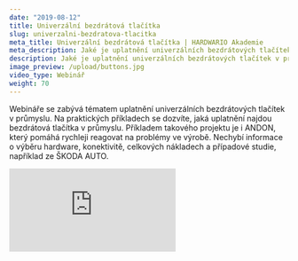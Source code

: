 ```yaml
---
date: "2019-08-12"
title: Univerzální bezdrátová tlačítka
slug: univerzalni-bezdratova-tlacitka
meta_title: Univerzální bezdrátová tlačítka | HARDWARIO Akademie
meta_description: Jaké je uplatnění univerzálních bezdrátových tlačítek v průmyslu a jak pomáhají ve ŠKODA AUTO?
description: Jaké je uplatnění univerzálních bezdrátových tlačítek v průmyslu a jak pomáhají ve ŠKODA AUTO?
image_preview: /upload/buttons.jpg
video_type: Webinář
weight: 70
---
```


Webináře se zabývá tématem uplatnění univerzálních bezdrátových tlačítek v průmyslu. Na praktických příkladech se dozvíte, jaká uplatnění najdou bezdrátová tlačítka v průmyslu. Příkladem takového projektu je i ANDON, který pomáhá rychleji reagovat na problémy ve výrobě. Nechybí informace o výběru hardware, konektivitě, celkových nákladech a případové studie, například ze ŠKODA AUTO.

<div class = "video-container">
<iframe src="https://www.youtube-nocookie.com/embed/OgJ4I7d8dVE?modestbranding=1&amp;showinfo=0&amp;rel=0&amp;html5=1&amp;widgetid=2" frameborder="0" allow="accelerometer; autoplay; encrypted-media; gyroscope; picture-in-picture" allowfullscreen></iframe>
</div>
